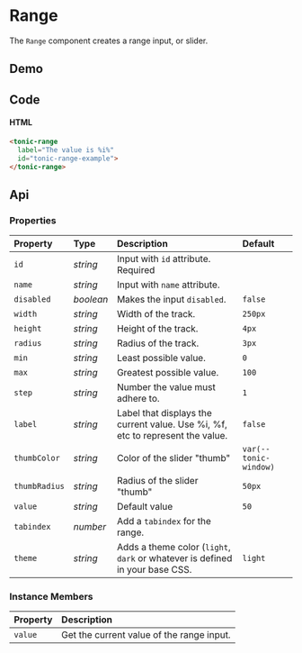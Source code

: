 # Range

The `Range` component creates a range input, or slider.

## Demo

<div class="example">
  <tonic-range
    label="The value is %i%"
    value="80"
    id="tonic-range-example">
  </tonic-range>
</div>

## Code

#### HTML

```html
<tonic-range
  label="The value is %i%"
  id="tonic-range-example">
</tonic-range>
```

## Api

### Properties

| Property | Type | Description | Default |
| :--- | :--- | :--- | :--- |
| `id` | *string* | Input with `id` attribute. <span class="req">Required</span> | |
| `name` | *string* | Input with `name` attribute. | |
| `disabled` | *boolean* | Makes the input `disabled`. | `false` |
| `width` | *string* | Width of the track. | `250px` |
| `height` | *string* | Height of the track. | `4px` |
| `radius` | *string* | Radius of the track. | `3px` |
| `min` | *string* | Least possible value. | `0` |
| `max` | *string* | Greatest possible value. | `100` |
| `step` | *string* | Number the value must adhere to. | `1` |
| `label` | *string* | Label that displays the current value. Use %i, %f, etc to represent the value. | `false` |
| `thumbColor` | *string* | Color of the slider "thumb" | `var(--tonic-window)` |
| `thumbRadius` | *string* | Radius of the slider "thumb" | `50px` |
| `value` | *string* | Default value | `50` |
| `tabindex` | *number* | Add a `tabindex` for the range. | |
| `theme` | *string* | Adds a theme color (`light`, `dark` or whatever is defined in your base CSS. | `light` |

### Instance Members

| Property | Description |
| :--- | :--- |
| `value` | Get the current value of the range input. |
